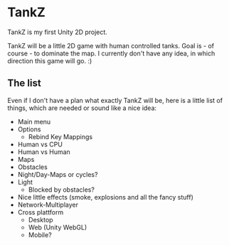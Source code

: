 # TankZ

TankZ is my first Unity 2D project. 

TankZ will be a little 2D game with human controlled tanks. Goal is - of course - to dominate the map. I currently don't have any idea, in which direction this game will go. :) 

## The list

Even if I don't have a plan what exactly TankZ will be, here is a little list of things, which are needed or sound like a nice idea:

* Main menu
* Options
	* Rebind Key Mappings
* Human vs CPU
* Human vs Human
* Maps
* Obstacles
* Night/Day-Maps or cycles?
* Light
	* Blocked by obstacles?
* Nice little effects (smoke, explosions and all the fancy stuff)
* Network-Multiplayer
* Cross plattform
	* Desktop
	* Web (Unity WebGL)
	* Mobile? 